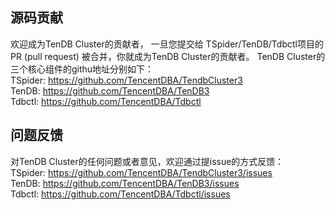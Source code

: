## 源码贡献

欢迎成为TenDB Cluster的贡献者， 一旦您提交给 TSpider/TenDB/Tdbctl项目的PR (pull request) 被合并，你就成为TenDB Cluster的贡献者。
TenDB Cluster的三个核心组件的githu地址分别如下：   
TSpider: https://github.com/TencentDBA/TendbCluster3   
TenDB: https://github.com/TencentDBA/TenDB3   
Tdbctl: https://github.com/TencentDBA/Tdbctl


<a id="jump2"></a>

## 问题反馈

对TenDB Cluster的任何问题或者意见，欢迎通过提issue的方式反馈：   
TSpider:  https://github.com/TencentDBA/TendbCluster3/issues   
TenDB:    https://github.com/TencentDBA/TenDB3/issues   
Tdbctl:   https://github.com/TencentDBA/Tdbctl/issues 